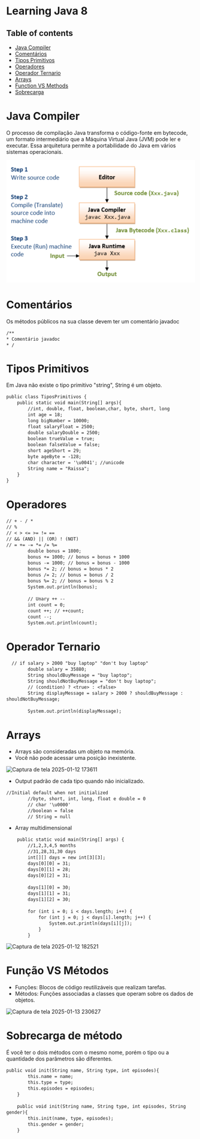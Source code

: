 # Learning Java 8

## Table of contents

- [Java Compiler](#1)
- [Comentários](#2)
- [Tipos Primitivos](#3)
- [Operadores](#4)
- [Operador Ternario](#5)
- [Arrays](#6)
- [Function VS Methods](#7)
- [Sobrecarga](#8)

##
<a name="1">
<h1>Java Compiler</h1>
</a>
O processo de compilação Java transforma o código-fonte em bytecode, 
um formato intermediário que a Máquina Virtual Java (JVM) pode ler e executar. 
Essa arquitetura permite a portabilidade do Java em vários sistemas operacionais.

![img.png](img.png)

<a name="2">
<h1>Comentários</h1>
</a>
Os métodos públicos na sua classe devem ter um comentário javadoc
<br/>

```
/**
* Comentário javadoc
* /
```

<a name="3">
<h1>Tipos Primitivos</h1>
</a>
Em Java não existe o tipo primitivo "string", String é um objeto.

```
public class TiposPrimitivos {
    public static void main(String[] args){
        //int, double, float, boolean,char, byte, short, long
        int age = 18;
        long bigNumber = 10000;
        float salaryFloat = 2500;
        double salaryDouble = 2500;
        boolean trueValue = true;
        boolean falseValue = false;
        short ageShort = 29;
        byte ageByte = -128;
        char character = '\u0041'; //unicode
        String name = "Raissa";
    }
}
```

<a name="4">
<h1>Operadores</h1>
</a>

```
// + - / *
// %
// < > <= >= != ==
// && (AND) || (OR) ! (NOT)
// = += -= *= /= %=
        double bonus = 1800;
        bonus += 1000; // bonus = bonus + 1000
        bonus -= 1000; // bonus = bonus - 1000
        bonus *= 2; // bonus = bonus * 2
        bonus /= 2; // bonus = bonus / 2
        bonus %= 2; // bonus = bonus % 2
        System.out.println(bonus);

        // Unary ++ --
        int count = 0;
        count ++; // ++count;
        count --;
        System.out.println(count);
```

<a name="5">
<h1>Operador Ternario</h1>
</a>

```
  // if salary > 2000 "buy laptop" "don't buy laptop"
        double salary = 35880;
        String shouldBuyMessage = "buy laptop";
        String shouldNotBuyMessage = "don't buy laptop";
        // (condition) ? <true> : <false>
        String displayMessage = salary > 2000 ? shouldBuyMessage : shouldNotBuyMessage;

        System.out.println(displayMessage);
```

<a name="6">
<h1>Arrays</h1>
</a>

- Arrays são consideradas um objeto na memória.
- Você não pode acessar uma posição inexistente.

![Captura de tela 2025-01-12 173611](https://github.com/user-attachments/assets/0f4c1f09-cc8e-4337-8055-dfd74bb2326c)

- Output padrão de cada tipo quando não inicializado.
```
//Initial default when not initialized
        //byte, short, int, long, float e double = 0
        // char '\u0000'
        //boolean = false
        // String = null
```

- Array multidimensional

```
    public static void main(String[] args) {
        //1,2,3,4,5 months
        //31,28,31,30 days
        int[][] days = new int[3][3];
        days[0][0] = 31;
        days[0][1] = 28;
        days[0][2] = 31;

        days[1][0] = 30;
        days[1][1] = 31;
        days[1][2] = 30;

        for (int i = 0; i < days.length; i++) {
            for (int j = 0; j < days[i].length; j++) {
                System.out.println(days[i][j]);
            }
        }
```

![Captura de tela 2025-01-12 182521](https://github.com/user-attachments/assets/8a3202c8-324a-4d1c-a41c-393b7c0c6de2)


<a name="7">
<h1>Função VS Métodos</h1>
</a>

- Funções: Blocos de código reutilizáveis que realizam tarefas.
- Métodos: Funções associadas a classes que operam sobre os dados de objetos.

![Captura de tela 2025-01-13 230627](https://github.com/user-attachments/assets/d425a0f8-307d-41eb-8d20-6595994a2e05)

<a name="8">
<h1>Sobrecarga de método</h1>
</a>
É você ter o dois métodos com o mesmo nome, porém o tipo ou a 
quantidade dos parâmetros são diferentes.

```
public void init(String name, String type, int episodes){
        this.name = name;
        this.type = type;
        this.episodes = episodes;
    }

    public void init(String name, String type, int episodes, String gender){
        this.init(name, type, episodes);
        this.gender = gender;
    }
```